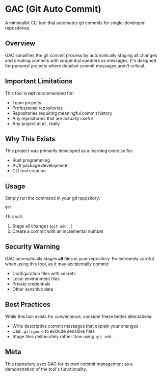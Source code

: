 # GAC (Git Auto Commit)

A minimalist CLI tool that automates git commits for single-developer repositories.

## Overview

GAC simplifies the git commit process by automatically staging all changes and 
creating commits with sequential numbers as messages. It's designed for personal 
projects where detailed commit messages aren't critical.

## Important Limitations

This tool is **not** recommended for:
- Team projects
- Professional repositories
- Repositories requiring meaningful commit history
- Any repositories that are actually useful
- Any project at all, really

## Why This Exists

This project was primarily developed as a learning exercise for:
- Rust programming
- AUR package development
- CLI tool creation

## Usage

Simply run the command in your git repository:

```bash
gac
```

This will:
1. Stage all changes (`git add .`)
2. Create a commit with an incremental number

## Security Warning

GAC automatically stages **all** files in your repository. Be extremely careful when using this tool, as it may accidentally commit:
- Configuration files with secrets
- Local environment files
- Private credentials
- Other sensitive data

## Best Practices

While this tool exists for convenience, consider these better alternatives:
- Write descriptive commit messages that explain your changes
- Use `.gitignore` to exclude sensitive files
- Stage files deliberately rather than using `git add .`

## Meta

This repository uses GAC for its own commit management as a demonstration of the tool's functionality.
